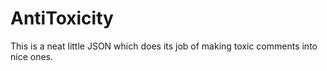 # AntiToxicity
This is a neat little JSON which does its job of making toxic comments into nice ones.

